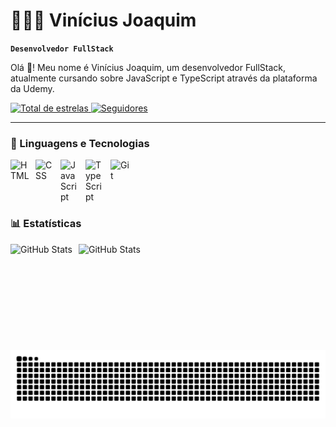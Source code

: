 # 👨🏻‍💻 Vinícius Joaquim

**`Desenvolvedor FullStack`**

<p>Olá 👋! Meu nome é Vinícius Joaquim, um desenvolvedor FullStack, atualmente cursando sobre JavaScript e TypeScript através da plataforma da Udemy.</p>

<div align="left">
    <a href="https://github.com/Vinicius-J?tab=repositories&sort=stargazers">
        <img 
            alt="Total de estrelas" 
            title="Total de estrelas GitHub" 
            src="https://custom-icon-badges.demolab.com/github/stars/Vinicius-J?color=55960c&style=for-the-badge&labelColor=488207&logo=star&label=estrelas"
        />
    </a>
    <a href="https://github.com/Vinicius-J?tab=followers">
        <img 
            alt="Seguidores" 
            title="Me siga no GitHub" 
            src="https://custom-icon-badges.demolab.com/github/followers/Vinicius-J?color=236ad3&labelColor=1155ba&style=for-the-badge&logo=github&label=Seguidores&logoColor=white"
        />
    </a>
</div>

<!-- <img align="center" 
alt="background" 
title="Dark Souls" 
width="100%" 
style="padding: 10px;" 
src="./src/Arte Conceitual Guerreiro.gif"> -->

---

### 🤖 Linguagens e Tecnologias

<img 
    align="left" 
    alt="HTML" 
    title="HTML" 
    width="30px" 
    style="padding-right: 10px;" 
    src="https://cdn.jsdelivr.net/gh/devicons/devicon@latest/icons/html5/html5-original.svg" 
/>
<img 
    align="left" 
    alt="CSS" 
    title="CSS"
    width="30px" 
    style="padding-right: 10px;" 
    src="https://cdn.jsdelivr.net/gh/devicons/devicon@latest/icons/css3/css3-original.svg" 
/>
<img 
    align="left" 
    alt="JavaScript" 
    title="JavaScript"
    width="30px" 
    style="padding-right: 10px;" 
    src="https://cdn.jsdelivr.net/gh/devicons/devicon@latest/icons/javascript/javascript-original.svg" 
/>
<img 
    align="left" 
    alt="TypeScript"
    title="TypeScript" 
    width="30px" 
    style="padding-right: 10px;" 
    src="https://cdn.jsdelivr.net/gh/devicons/devicon@latest/icons/typescript/typescript-original.svg" 
/>
<img 
    align="left" 
    alt="Git" 
    title="Git"
    width="30px" 
    style="padding-right: 10px;" 
    src="https://cdn.jsdelivr.net/gh/devicons/devicon@latest/icons/git/git-original.svg" 
/>

<br clear="both">

### 📊 Estatísticas

<div>
  <img 
    align="left"
    alt="GitHub Stats"
    height="170"
    style="padding-right: 10px;"
    src="https://github-readme-stats.vercel.app/api?username=Vinicius-J&show_icons=true&theme=tokyonight&include_all_commits=true&locale=pt-br"
  />

<img
      align="left"
      alt="GitHub Stats"
      height="170"
      src="https://github-readme-stats.vercel.app/api/top-langs/?username=vinicius-J&theme=tokyonight&layout=compact&custom_title=Tecnologias&langs_count=9"
  />

  <picture align="center">
  <source media="(prefers-color-scheme: dark)" srcset="https://raw.githubusercontent.com/Vinicius-J/Vinicius-J/output/github-contribution-grid-snake-dark.svg">
  <source media="(prefers-color-scheme: light)" srcset="https://raw.githubusercontent.com/Vinicius-J/Vinicius-J/output/github-contribution-grid-snake-dark.svg">
  <img align="center" alt="github contribution grid snake animation" src="https://raw.githubusercontent.com/Vinicius-J/Vinicius-J/output/github-contribution-grid-snake.svg">
</picture>

 <!-- <img align="right" height="150" src="https://i.imgflip.com/9cbfsd.gif" /> -->
  
</div>

<br clear="both">

<!-- ### 🖥️ Portifólio

- [Projeto 1](#)
- [Projeto 2](#)
- [Projeto 3](#)
- [Projeto 4](#) -->
